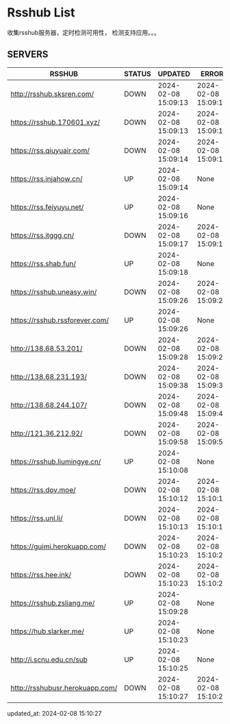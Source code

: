 # Rsshub List

收集rsshub服务器，定时检测可用性， 检测支持应用。。。


## SERVERS

|  RSSHUB   | STATUS  | UPDATED  | ERROR  | TWITTER |  
|  ----  | ----  | ----  | ----  | ---- |  
| http://rsshub.sksren.com/ | DOWN | 2024-02-08 15:09:13 | 2024-02-08 15:09:13 |  
| https://rsshub.170601.xyz/ | DOWN | 2024-02-08 15:09:13 | 2024-02-08 15:09:13 |  
| https://rss.qiuyuair.com/ | DOWN | 2024-02-08 15:09:14 | 2024-02-08 15:09:14 |  
| https://rss.injahow.cn/ | UP | 2024-02-08 15:09:14 | None ||  
| https://rss.feiyuyu.net/ | UP | 2024-02-08 15:09:16 | None ||  
| https://rss.itggg.cn/ | DOWN | 2024-02-08 15:09:17 | 2024-02-08 15:09:17 |  
| https://rss.shab.fun/ | UP | 2024-02-08 15:09:18 | None ||  
| https://rsshub.uneasy.win/ | DOWN | 2024-02-08 15:09:26 | 2024-02-08 15:09:26 |  
| https://rsshub.rssforever.com/ | UP | 2024-02-08 15:09:26 | None ||  
| http://138.68.53.201/ | DOWN | 2024-02-08 15:09:28 | 2024-02-08 15:09:28 |  
| http://138.68.231.193/ | DOWN | 2024-02-08 15:09:38 | 2024-02-08 15:09:38 |  
| http://138.68.244.107/ | DOWN | 2024-02-08 15:09:48 | 2024-02-08 15:09:48 |  
| http://121.36.212.92/ | DOWN | 2024-02-08 15:09:58 | 2024-02-08 15:09:58 |  
| https://rsshub.liumingye.cn/ | UP | 2024-02-08 15:10:08 | None ||  
| https://rss.dov.moe/ | DOWN | 2024-02-08 15:10:12 | 2024-02-08 15:10:12 |  
| https://rss.unl.li/ | DOWN | 2024-02-08 15:10:13 | 2024-02-08 15:10:13 |  
| https://guimi.herokuapp.com/ | DOWN | 2024-02-08 15:10:23 | 2024-02-08 15:10:23 |  
| https://rss.hee.ink/ | DOWN | 2024-02-08 15:10:23 | 2024-02-08 15:10:23 |  
| https://rsshub.zsliang.me/ | UP | 2024-02-08 15:09:28 | None |OK|  
| https://hub.slarker.me/ | UP | 2024-02-08 15:10:23 | None ||  
| http://i.scnu.edu.cn/sub | UP | 2024-02-08 15:10:25 | None ||  
| http://rsshubusr.herokuapp.com/ | DOWN | 2024-02-08 15:10:27 | 2024-02-08 15:10:27 |  
  

updated_at: 2024-02-08 15:10:27  
